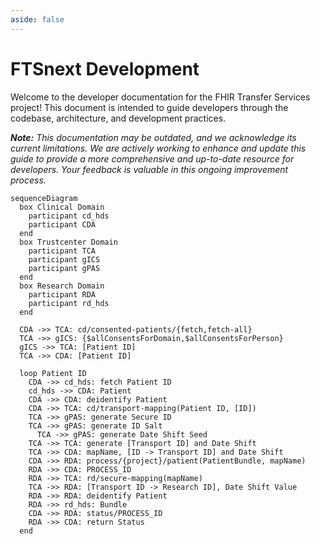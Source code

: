 ```yaml
---
aside: false
---
```


# FTSnext Development

Welcome to the developer documentation for the FHIR Transfer Services project! This document is
intended to guide developers through the codebase, architecture, and development practices.

***Note:** This documentation may be outdated, and we acknowledge its current limitations. We are
actively working to enhance and update this guide to provide a more comprehensive and up-to-date
resource for developers. Your feedback is valuable in this ongoing improvement process.*

```mermaid
sequenceDiagram
  box Clinical Domain
    participant cd_hds
    participant CDA
  end
  box Trustcenter Domain
    participant TCA
    participant gICS
    participant gPAS
  end
  box Research Domain
    participant RDA
    participant rd_hds
  end

  CDA ->> TCA: cd/consented-patients/{fetch,fetch-all}
  TCA ->> gICS: {$allConsentsForDomain,$allConsentsForPerson}
  gICS ->> TCA: [Patient ID]
  TCA ->> CDA: [Patient ID]

  loop Patient ID
    CDA ->> cd_hds: fetch Patient ID
    cd_hds ->> CDA: Patient
    CDA ->> CDA: deidentify Patient
    CDA ->> TCA: cd/transport-mapping(Patient ID, [ID])
    TCA ->> gPAS: generate Secure ID
    TCA ->> gPAS: generate ID Salt
      TCA ->> gPAS: generate Date Shift Seed
    TCA ->> TCA: generate [Transport ID] and Date Shift
    TCA ->> CDA: mapName, [ID -> Transport ID] and Date Shift
    CDA ->> RDA: process/{project}/patient(PatientBundle, mapName)
    RDA ->> CDA: PROCESS_ID
    RDA ->> TCA: rd/secure-mapping(mapName)
    TCA ->> RDA: [Transport ID -> Research ID], Date Shift Value
    RDA ->> RDA: deidentify Patient
    RDA ->> rd_hds: Bundle
    CDA ->> RDA: status/PROCESS_ID
    RDA ->> CDA: return Status
  end
```
